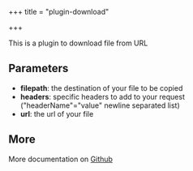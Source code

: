 +++
title = "plugin-download"

+++

This is a plugin to download file from URL

## Parameters

* **filepath**: the destination of your file to be copied
* **headers**: specific headers to add to your request ("headerName"="value" newline separated list)
* **url**: the url of your file


## More

More documentation on [Github](https://github.com/ovh/cds/tree/master/contrib/plugins/plugin-download/README.md)

